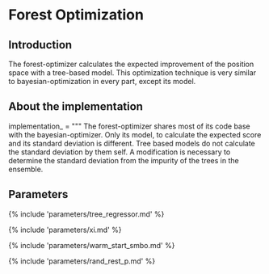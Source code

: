 # Forest Optimization

## Introduction

The forest-optimizer calculates the expected improvement of the position space with a 
tree-based model. This optimization technique is very similar to bayesian-optimization
in every part, except its model.



## About the implementation

implementation_ = """
The forest-optimizer shares most of its code base with the bayesian-optimizer. Only its model, to 
calculate the expected score and its standard deviation is different. Tree based models do not 
calculate the standard deviation by them self. A modification is necessary to determine the
standard deviation from the impurity of the trees in the ensemble.



## Parameters

{% include 'parameters/tree_regressor.md' %}

{% include 'parameters/xi.md' %}

{% include 'parameters/warm_start_smbo.md' %}

{% include 'parameters/rand_rest_p.md' %}




